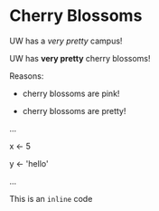 # Cherry Blossoms

UW has a *very pretty* campus! 

UW has **very pretty** cherry blossoms!

Reasons:

* cherry blossoms are pink!
- cherry blossoms are pretty!


...

x <- 5

y <- 'hello'

...

This is an `inline` code
